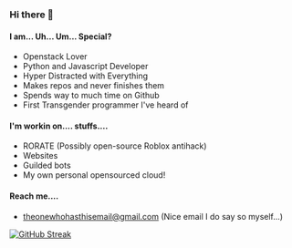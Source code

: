 ### Hi there 👋

<!--
**bobthedev90368/bobthedev90368** is a ✨ _special_ ✨ repository because its `README.md` (this file) appears on your GitHub profile.

Here are some ideas to get you started:

- 🔭 I’m currently working on ...
- 🌱 I’m currently learning ...
- 👯 I’m looking to collaborate on ...
- 🤔 I’m looking for help with ...
- 💬 Ask me about ...
- 📫 How to reach me: ...
- 😄 Pronouns: ...
- ⚡ Fun fact: ...
-->

#### I am... Uh... Um... Special?
- Openstack Lover
- Python and Javascript Developer
- Hyper Distracted with Everything
- Makes repos and never finishes them
- Spends way to much time on Github
- First Transgender programmer I've heard of

#### I'm workin on.... stuffs....
- RORATE (Possibly open-source Roblox antihack)
- Websites
- Guilded bots
- My own personal opensourced cloud!

#### Reach me....
- theonewhohasthisemail@gmail.com (Nice email I do say so myself...)


[![GitHub Streak](https://streak-stats.demolab.com?user=bobthedeveloper90368&theme=dark&mode=weekly)](https://git.io/streak-stats)

